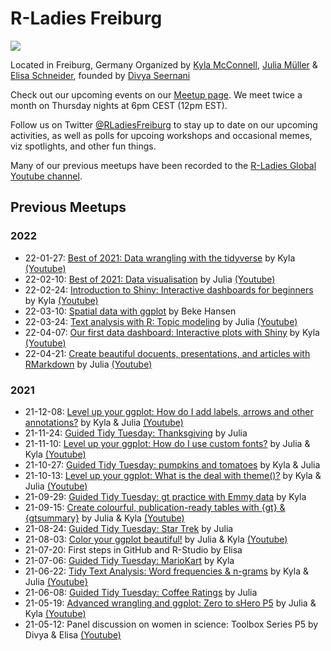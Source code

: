 # R-Ladies Freiburg
![](https://i.ibb.co/FbDVq20/R-Ladies-SMALL.jpg)

Located in Freiburg, Germany
Organized by [Kyla McConnell](https://github.com/kyla-mcconnell), [Julia Müller](https://github.com/JuliaMuellerFr) & [Elisa Schneider](https://github.com/ichisa), founded by [Divya Seernani](https://github.com/DivyaSeernani)

Check out our upcoming events on our [Meetup page](https://www.meetup.com/rladies-freiburg/). We meet twice a month on Thursday nights at 6pm CEST (12pm EST).

Follow us on Twitter [@RLadiesFreiburg](https://twitter.com/RLadiesFreiburg) to stay up to date on our upcoming activities, as well as polls for upcoing workshops and occasional memes, viz spotlights, and other fun things.

Many of our previous meetups have been recorded to the [R-Ladies Global Youtube channel](https://www.youtube.com/playlist?list=PLPwprT5wdzX7NVDl4oYQ7c2_6ox0_1fyr).

## Previous Meetups

### 2022
- 22-01-27: [Best of 2021: Data wrangling with the tidyverse](https://github.com/rladies/meetup-presentations_freiburg/tree/master/2022-01-27_WranglingBestOf) by Kyla [(Youtube)](https://www.youtube.com/watch?v=fHwpwRmcfI4&list=PLPwprT5wdzX7NVDl4oYQ7c2_6ox0_1fyr&index=3)
- 22-02-10: [Best of 2021: Data visualisation](https://github.com/rladies/meetup-presentations_freiburg/tree/master/2022-02-10_VizBestOf) by Julia [(Youtube)](https://www.youtube.com/watch?v=3mQ5Nqdt-8Q&list=PLPwprT5wdzX7NVDl4oYQ7c2_6ox0_1fyr&index=1&t=5s)
- 22-02-24: [Introduction to Shiny: Interactive dashboards for beginners](https://github.com/rladies/meetup-presentations_freiburg/tree/master/2022-02-24_Shiny_Intro) by Kyla [(Youtube)](https://www.youtube.com/watch?v=gk73bLmteP0&list=PLPwprT5wdzX7NVDl4oYQ7c2_6ox0_1fyr&index=2)
- 22-03-10: [Spatial data with ggplot](https://github.com/rladies/meetup-presentations_freiburg/tree/master/2022-03-10-Spatial_data_ggplot) by Beke Hansen
- 22-03-24: [Text analysis with R: Topic modeling](https://github.com/rladies/meetup-presentations_freiburg/tree/master/2022-03-24_Topic_modeling) by Julia [(Youtube)](https://www.youtube.com/watch?v=9ZfsOpSE104&list=PLPwprT5wdzX7NVDl4oYQ7c2_6ox0_1fyr&index=1)
- 22-04-07: [Our first data dashboard: Interactive plots with Shiny](https://github.com/rladies/meetup-presentations_freiburg/tree/master/2022-04-07_Shiny_FirstApp) by Kyla [(Youtube)](https://www.youtube.com/watch?v=Bb5Xol1oU_I&list=PLPwprT5wdzX7NVDl4oYQ7c2_6ox0_1fyr&index=1)
- 22-04-21: [Create beautiful docuents, presentations, and articles with RMarkdown](https://github.com/rladies/meetup-presentations_freiburg/tree/master/2022-04-21_RMarkdown) by Julia [(Youtube)](https://www.youtube.com/watch?v=l12RpPbZJUA&list=PLPwprT5wdzX7NVDl4oYQ7c2_6ox0_1fyr&index=1)

### 2021
- 21-12-08: [Level up your ggplot: How do I add labels, arrows and other annotations?](https://github.com/rladies/meetup-presentations_freiburg/blob/master/2021-12-08_ggplot_annotations/ggplot_annotations_KEY_RLadiesFreiburg.Rmd) by Kyla & Julia [(Youtube)](https://youtu.be/If3LgW69Tx4)
- 21-11-24: [Guided Tidy Tuesday: Thanksgiving](https://github.com/rladies/meetup-presentations_freiburg/blob/master/2021-11-24_GuidedTT_Thanksgiving/21_11_24_Thanksgiving.Rmd) by Julia
- 21-11-10: [Level up your ggplot: How do I use custom fonts?](https://github.com/rladies/meetup-presentations_freiburg/blob/master/2021-11-10_ggplot_fonts/ggplot_fonts_RLadiesFreiburg.Rmd) by Julia & Kyla [(Youtube)](https://youtu.be/t8sxun6UmWA)
- 21-10-27: [Guided Tidy Tuesday: pumpkins and tomatoes](https://github.com/rladies/meetup-presentations_freiburg/blob/master/2021-10-27_GuidedTT_pumpkins/21_10_27_Pumpkins.Rmd) by Kyla & Julia
- 21-10-13: [Level up your ggplot: What is the deal with theme()?](https://github.com/rladies/meetup-presentations_freiburg/blob/master/2021-10-13_Levelupggplot_theme/ggplot_theme_RLadiesFreiburg.Rmd) by Kyla & Julia [(Youtube)](https://www.youtube.com/watch?v=_DrfZzD_3nc)
- 21-09-29: [Guided Tidy Tuesday: gt practice with Emmy data](https://github.com/rladies/meetup-presentations_freiburg/blob/master/2021-09-29_GuidedTT_Emmys/GuidedTT_Emmys.Rmd) by Kyla
- 21-09-15: [Create colourful, publication-ready tables with {gt} & {gtsummary}]() by Julia & Kyla [(Youtube)](https://www.youtube.com/watch?v=ZWcllDBfjmc&list=PLPwprT5wdzX7NVDl4oYQ7c2_6ox0_1fyr&index=4&t=3s)
- 21-08-24: [Guided Tidy Tuesday: Star Trek](https://github.com/rladies/meetup-presentations_freiburg/blob/master/2021-08-24_GuidedTT_startrek/21_08_24_StarTrek.Rmd) by Julia
- 21-08-03: [Color your ggplot beautiful!](https://github.com/rladies/meetup-presentations_freiburg/blob/master/2021-08-03_ggplot_colors/ggplot_colors_RLadiesFreiburg_KEY.Rmd) by Julia & Kyla [(Youtube)](https://www.youtube.com/watch?v=A4fP31h4roU&list=PLPwprT5wdzX7NVDl4oYQ7c2_6ox0_1fyr&index=5&t=9s)
- 21-07-20: First steps in GitHub and R-Studio by Elisa 
- 21-07-06: [Guided Tidy Tuesday: MarioKart](https://github.com/rladies/meetup-presentations_freiburg/blob/master/2021-07-06_GuidedTidyTuesday_MarioKart/21_06_07_MarioKart.Rmd) by Kyla
- 21-06-22: [Tidy Text Analysis: Word frequencies & n-grams](https://github.com/rladies/meetup-presentations_freiburg/blob/master/2021-06-22_TextAnalysis_ngrams/Tidy%20Text%20Analysis%20-%20Word%20frequencies%20and%20n-grams%20KEY.Rmd) by Kyla & Julia [(Youtube}](https://youtu.be/Z6-lBcGOmAo)
- 21-06-08: [Guided Tidy Tuesday: Coffee Ratings](https://github.com/rladies/meetup-presentations_freiburg/blob/master/2021-06-08_GuidedTidyTues_Coffee/21_06_08_CoffeeRatings.Rmd) by Julia 
- 21-05-19: [Advanced wrangling and ggplot: Zero to sHero P5](https://github.com/rladies/meetup-presentations_freiburg/blob/master/2021-05-19-ZerotoShero(5)/05_Advanced_wrangling_KEY.Rmd) by Julia & Kyla [(Youtube)](https://youtu.be/_un2k-S-c_g)
- 21-05-12: Panel discussion on women in science: Toolbox Series P5 by Divya & Elisa [(Youtube)](https://youtu.be/u1ij4NHQS8Q)


